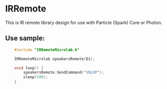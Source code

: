 # IRRemote
This is IR remote library design for use with Particle (Spark) Core or Photon.

Use sample:
-----------

```c
	#include "IRRemoteMicrolab.h"

	IRRemoteMicrolab speakersRemote(D1);

	void loop() {
		speakersRemote.SendCommand("VOLUP");
		sleep(500);
	}
```